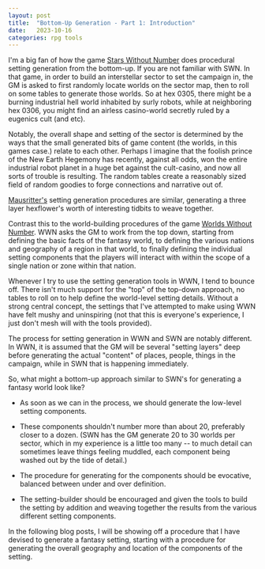 ```yaml
---
layout: post
title:  "Bottom-Up Generation - Part 1: Introduction"
date:   2023-10-16
categories: rpg tools
---
```


I'm a big fan of how the game [Stars Without Number](https://preview.drivethrurpg.com/en/product/230009/Stars-Without-Number-Revised-Edition-Free-Version) does procedural setting generation from the bottom-up. If you are not familiar with SWN. In that game, in order to build an interstellar sector to set the campaign in, the GM is asked to first randomly locate worlds on the sector map, then to roll on some tables to generate those worlds. So at hex 0305, there might be a burning industrial hell world inhabited by surly robots, while at neighboring hex 0306, you might find an airless casino-world secretly ruled by a eugenics cult (and etc).

Notably, the overall shape and setting of the sector is determined by the ways that the small generated bits of game content (the worlds, in this games case.) relate to each other. Perhaps I imagine that the foolish prince of the New Earth Hegemony has recently, against all odds, won the entire industrial robot planet in a huge bet against the cult-casino, and now all sorts of trouble is resulting. The random tables create a reasonably sized field of random goodies to forge connections and narrative out of.

[Mausritter's](https://mausritter.com/) setting generation procedures are similar, generating a three layer hexflower's worth of interesting tidbits to weave together.

Contrast this to the world-building procedures of the game [Worlds Without Number](https://preview.drivethrurpg.com/en/product/348809/worlds-without-number-free-edition). WWN asks the GM to work from the top down, starting from defining the basic facts of the fantasy world, to defining the various nations and geography of a region in that world, to finally defining the individual setting components that the players will interact with within the scope of a single nation or zone within that nation.

Whenever I try to use the setting generation tools in WWN, I tend to bounce off. There isn't much support for the "top" of the top-down approach, no tables to roll on to help define the world-level setting details. Without a strong central concept, the settings that I've attempted to make using WWN have felt mushy and uninspiring (not that this is everyone's experience, I just don't mesh will with the tools provided).

The process for setting generation in WWN and SWN are notably different. In WWN, it is assumed that the GM will be several "setting layers" deep before generating the actual "content" of places, people, things in the campaign, while in SWN that is happening immediately.

So, what might a bottom-up approach similar to SWN's for generating a fantasy world look like?

- As soon as we can in the process, we should generate the low-level setting components.

- These components shouldn't number more than about 20, preferably closer to a dozen. (SWN has the GM generate 20 to 30 worlds per sector, which in my experience is a little too many -- to much detail can sometimes leave things feeling muddled, each component being washed out by the tide of detail.)

- The procedure for generating for the components should be evocative, balanced between under and over definition.

- The setting-builder should be encouraged and given the tools to build the setting by addition and weaving together the results from the various different setting components.

In the following blog posts, I will be showing off a procedure that I have devised to generate a fantasy setting, starting with a procedure for generating the overall geography and location of the components of the setting.